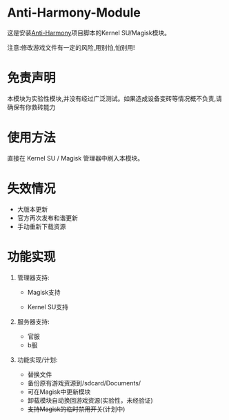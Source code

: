 # Anti-Harmony-Module

这是安装[Anti-Harmony](https://github.com/BlueArchiveCN/Anti-Harmony/)项目脚本的Kernel SU/Magisk模块。

注意:修改游戏文件有一定的风险,用别怕,怕别用!

# 免责声明

本模块为实验性模块,并没有经过广泛测试。如果造成设备变砖等情况概不负责,请确保有你救砖能力

# 使用方法

直接在 Kernel SU / Magisk 管理器中刷入本模块。

# 失效情况
- 大版本更新
- 官方再次发布和谐更新
- 手动重新下载资源

# 功能实现
1. 管理器支持:

   - Magisk支持

   - Kernel SU支持

2. 服务器支持:

   - 官服
   - b服

3. 功能实现/计划:

   - 替换文件
   - 备份原有游戏资源到/sdcard/Documents/
   - 可在Magisk中更新模块
   - 卸载模块自动换回游戏资源(实验性，未经验证)
   - ~~支持Magisk的临时禁用开关~~(计划中)
